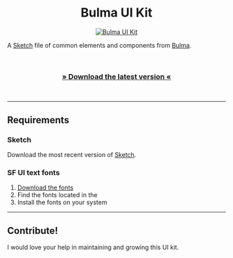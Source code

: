 <h1 align="center">Bulma UI Kit</h1>

<p align="center">
<a href="https://github.com/michaelwilkins/bulma-ui-kit/bulma-ui-kit.sketch"><img src="https://github.com/michaelwilkins/bulma-ui-kit/bulma-ui-kit.png" alt="Bulma UI Kit" /></a>

A <a href="https://www.sketchapp.com/">Sketch</a> file of common elements and components from <a href="https://www.bulma.io">Bulma</a>.


<br />
</p>
<h3 align="center"><a href="#">» Download the latest version «</a></h3>
<br />


----

## Requirements

### Sketch

Download the most recent version of [Sketch](https://www.sketchapp.com/).

### SF UI text fonts

1. [Download the fonts](#)
2. Find the fonts located in the
3. Install the fonts on your system

----

## Contribute!

I would love your help in maintaining and growing this UI kit. 

